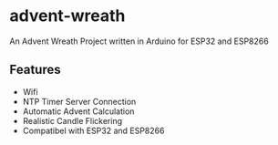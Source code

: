# advent-wreath
An Advent Wreath Project written in Arduino for ESP32 and ESP8266

## Features 
- Wifi
- NTP Timer Server Connection
- Automatic Advent Calculation
- Realistic Candle Flickering
- Compatibel with ESP32 and ESP8266
